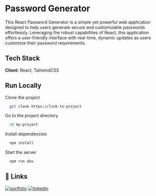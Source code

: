 # Password Generator

This React Password Generator is a simple yet powerful web application designed to help users generate secure and customizable passwords effortlessly. Leveraging the robust capabilities of React, this application offers a user-friendly interface with real-time, dynamic updates as users customize their password requirements.

## Tech Stack

**Client:** React, TailwindCSS


## Run Locally

Clone the project

```bash
  git clone https://link-to-project
```

Go to the project directory

```bash
  cd my-project
```

Install dependencies

```bash
  npm install
```

Start the server

```bash
  npm run dev
```


## 🔗 Links
[![portfolio](https://img.shields.io/badge/my_portfolio-000?style=for-the-badge&logo=ko-fi&logoColor=white)](https://hetshah.me/)
[![linkedin](https://img.shields.io/badge/linkedin-0A66C2?style=for-the-badge&logo=linkedin&logoColor=white)](https://www.linkedin.com/in/het-h-shah/)

